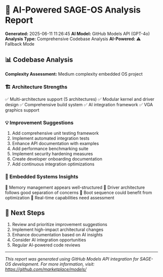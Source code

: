 # 🤖 AI-Powered SAGE-OS Analysis Report

**Generated:** 2025-06-11 11:26:45
**AI Model:** GitHub Models API (GPT-4o)
**Analysis Type:** Comprehensive Codebase Analysis
**AI-Powered:** ⚠️ Fallback Mode

## 📊 Codebase Analysis

**Complexity Assessment:** Medium complexity embedded OS project

### 🏗️ Architecture Strengths

✅ Multi-architecture support (5 architectures)
✅ Modular kernel and driver design
✅ Comprehensive build system
✅ AI integration framework
✅ VGA graphics support

### 💡 Improvement Suggestions

1. Add comprehensive unit testing framework
2. Implement automated integration tests
3. Enhance API documentation with examples
4. Add performance benchmarking suite
5. Implement security hardening measures
6. Create developer onboarding documentation
7. Add continuous integration optimizations

### 🔧 Embedded Systems Insights

🎯 Memory management appears well-structured
🎯 Driver architecture follows good separation of concerns
🎯 Boot sequence could benefit from optimization
🎯 Real-time capabilities need assessment

## 🔗 Next Steps

1. Review and prioritize improvement suggestions
2. Implement high-impact architectural changes
3. Enhance documentation based on AI insights
4. Consider AI integration opportunities
5. Regular AI-powered code reviews

---

*This report was generated using GitHub Models API integration for SAGE-OS development.*
*For more information, visit: https://github.com/marketplace/models/*
